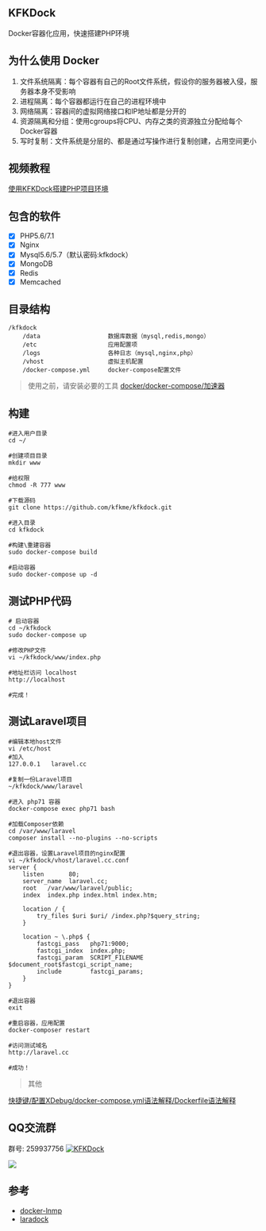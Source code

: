 
## KFKDock
Docker容器化应用，快速搭建PHP环境  

## 为什么使用 Docker
1. 文件系统隔离：每个容器有自己的Root文件系统，假设你的服务器被入侵，服务器本身不受影响
2. 进程隔离：每个容器都运行在自己的进程环境中
3. 网络隔离：容器间的虚拟网络接口和IP地址都是分开的
4. 资源隔离和分组：使用cgroups将CPU、内存之类的资源独立分配给每个Docker容器
5. 写时复制：文件系统是分层的、都是通过写操作进行复制创建，占用空间更小


## 视频教程  

[使用KFKDock搭建PHP项目环境](https://www.bilibili.com/video/av13901414/)

## 包含的软件
- [x] PHP5.6/7.1
- [x] Nginx
- [x] Mysql5.6/5.7（默认密码:kfkdock）
- [x] MongoDB
- [x] Redis
- [x] Memcached

## 目录结构
```
/kfkdock
    /data                   数据库数据（mysql,redis,mongo）
    /etc                    应用配置项
    /logs                   各种日志（mysql,nginx,php）
    /vhost                  虚拟主机配置
    /docker-compose.yml     docker-compose配置文件
```


> 使用之前，请安装必要的工具
[docker/docker-compose/加速器](README_DEPEND.md)


## 构建
```
#进入用户目录
cd ~/

#创建项目目录
mkdir www

#给权限
chmod -R 777 www

#下载源码
git clone https://github.com/kfkme/kfkdock.git

#进入目录
cd kfkdock

#构建\重建容器
sudo docker-compose build

#启动容器
sudo docker-compose up -d
```
## 测试PHP代码

```
# 启动容器
cd ~/kfkdock
sudo docker-compose up

#修改PHP文件
vi ~/kfkdock/www/index.php

#地址栏访问 localhost
http://localhost

#完成！
```
## 测试Laravel项目

```
#编辑本地host文件
vi /etc/host
#加入
127.0.0.1   laravel.cc

#复制一份Laravel项目
~/kfkdock/www/laravel

#进入 php71 容器
docker-compose exec php71 bash

#加载Composer依赖
cd /var/www/laravel
composer install --no-plugins --no-scripts

#退出容器，设置Laravel项目的nginx配置
vi ~/kfkdock/vhost/laravel.cc.conf
server {
    listen       80;
    server_name  laravel.cc;
    root   /var/www/laravel/public;
    index  index.php index.html index.htm;

    location / {
        try_files $uri $uri/ /index.php?$query_string;
    }

    location ~ \.php$ {
        fastcgi_pass   php71:9000;
        fastcgi_index  index.php;
        fastcgi_param  SCRIPT_FILENAME  $document_root$fastcgi_script_name;
        include        fastcgi_params;
	}
}

#退出容器
exit

#重启容器，应用配置
docker-composer restart

#访问测试域名
http://laravel.cc

#成功！
```

> 其他

[快捷键/配置XDebug/docker-compose.yml语法解释/Dockerfile语法解释](README_OTHER.md)

## QQ交流群

群号: 259937756 <a target="_blank" href="https://shang.qq.com/wpa/qunwpa?idkey=a593151f7e27a4cb7041db186f09f9727d6af2184737637d52f23d2431372065"><img border="0" src="https://pub.idqqimg
.com/wpa/images/group.png" alt="KFKDock" title="KFKDock"></a>

![](http://ww1.sinaimg.cn/large/750f80a1ly1fp2b1kky0qj208e08e747.jpg)

## 参考
- [docker-lnmp](https://github.com/beautysoft/docker-lnmp)
- [laradock](https://github.com/laradock/laradock)


